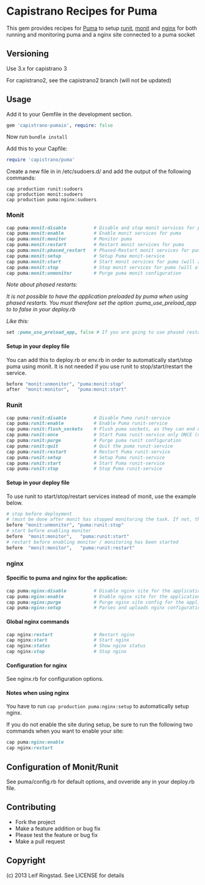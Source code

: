 # Capistrano Recipes for Puma

This gem provides recipes for [Puma](http://puma.io) to setup [runit](http://smarden.org/runit/), [monit](http://mmonit.com/monit) and [nginx](http://nginx.org) for both running and monitoring puma and a nginx site connected to a puma socket

## Versioning

Use 3.x for capistrano 3

For capistrano2, see the capistrano2 branch (will not be updated)

## Usage


Add it to your Gemfile in the development section.

```ruby
gem 'capistrano-pumaio', require: false
```

Now run ```bundle install```

Add this to your Capfile:

```ruby
require 'capistrano/puma'
```

Create a new file in in /etc/sudoers.d/ and add the output of the following commands:

```
cap production runit:sudoers
cap production monit:sudoers
cap production puma:nginx:sudoers
```

### Monit

```ruby
cap puma:monit:disable          # Disable and stop monit services for puma
cap puma:monit:enable           # Enable monit services for puma
cap puma:monit:monitor          # Monitor puma
cap puma:monit:restart          # Restart monit services for puma
cap puma:monit:phased_restart   # Phased-Restart monit services for puma
cap puma:monit:setup            # Setup Puma monit-service
cap puma:monit:start            # Start monit services for puma (will also tr...
cap puma:monit:stop             # Stop monit services for puma (will also sto...
cap puma:monit:unmonitor        # Purge puma monit configuration
```

_Note about phased restarts:_

_It is not possible to have the application preloaded by puma when using phased restarts._
_You must therefore set the option :puma\_use\_preload\_app to to false in your deploy.rb_

_Like this:_

```ruby
set :puma_use_preload_app, false # If you are going to use phased restarts
```

#### Setup in your deploy file

You can add this to deploy.rb or env.rb in order to automatically start/stop puma using monit. It is not needed if you use runit to stop/start/restart the service.

```ruby
before "monit:unmonitor", "puma:monit:stop"
after  "monit:monitor",   "puma:monit:start"
```

### Runit

```ruby
cap puma:runit:disable          # Disable Puma runit-service
cap puma:runit:enable           # Enable Puma runit-service
cap puma:runit:flush_sockets    # Flush puma sockets, as they can end up 'han...
cap puma:runit:once             # Start Puma runit-service only ONCE (no supe...
cap puma:runit:purge            # Purge puma runit configuration
cap puma:runit:quit             # Quit the puma runit-service
cap puma:runit:restart          # Restart Puma runit-service
cap puma:runit:setup            # Setup Puma runit-service
cap puma:runit:start            # Start Puma runit-service
cap puma:runit:stop             # Stop Puma runit-service
```

#### Setup in your deploy file

To use runit to start/stop/restart services instead of monit, use the example below.

```ruby
# stop before deployment
# (must be done after monit has stopped monitoring the task. If not, the service will be restarted by monit)
before "monit:unmonitor", "puma:runit:stop"
# start before enabling monitor
before  "monit:monitor",   "puma:runit:start"
# restart before enabling monitor / monitoring has been started
before  "monit:monitor",   "puma:runit:restart"
```

### nginx

#### Specific to puma and nginx for the application:

```ruby
cap puma:nginx:disable          # Disable nginx site for the application
cap puma:nginx:enable           # Enable nginx site for the application
cap puma:nginx:purge            # Purge nginx site config for the application
cap puma:nginx:setup            # Parses and uploads nginx configuration for this app.
```

#### Global nginx commands

```ruby
cap nginx:restart               # Restart nginx
cap nginx:start                 # Start nginx
cap nginx:status                # Show nginx status
cap nginx:stop                  # Stop nginx
```

#### Configuration for nginx

See nginx.rb for configuration options.

#### Notes when using nginx


You have to run ``` cap production puma:nginx:setup ``` to automatically setup nginx.

If you do not enable the site during setup, be sure to run the following two commands when you want to enable your site:

```ruby
cap puma:nginx:enable
cap nginx:restart
```


## Configuration of Monit/Runit

See puma/config.rb for default options, and ovveride any in your deploy.rb file.

## Contributing

* Fork the project
* Make a feature addition or bug fix
* Please test the feature or bug fix
* Make a pull request

## Copyright

(c) 2013 Leif Ringstad. See LICENSE for details
